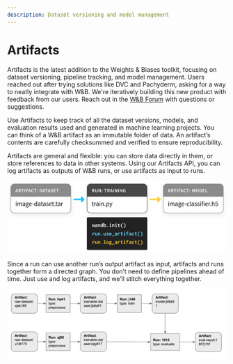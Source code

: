 ```yaml
---
description: Dataset versioning and model management
---
```


# Artifacts

Artifacts is the latest addition to the Weights & Biases toolkit, focusing on dataset versioning, pipeline tracking, and model management. Users reached out after trying solutions like DVC and Pachyderm, asking for a way to neatly integrate with W&B. We're iteratively building this new product with feedback from our users. Reach out in the [W&B Forum](http://bit.ly/wandb-forum) with questions or suggestions.

Use Artifacts to keep track of all the dataset versions, models, and evaluation results used and generated in machine learning projects. You can think of a W&B artifact as an immutable folder of data. An artifact’s contents are carefully checksummed and verified to ensure reproducibility.  
  
Artifacts are general and flexible: you can store data directly in them, or store references to data in other systems. Using our Artifacts API, you can log artifacts as outputs of W&B runs, or use artifacts as input to runs.

![](../.gitbook/assets/simple-artifact-diagram.png)

Since a run can use another run’s output artifact as input, artifacts and runs together form a directed graph. You don’t need to define pipelines ahead of time. Just use and log artifacts, and we’ll stitch everything together.

![](../.gitbook/assets/artifact2.png)

